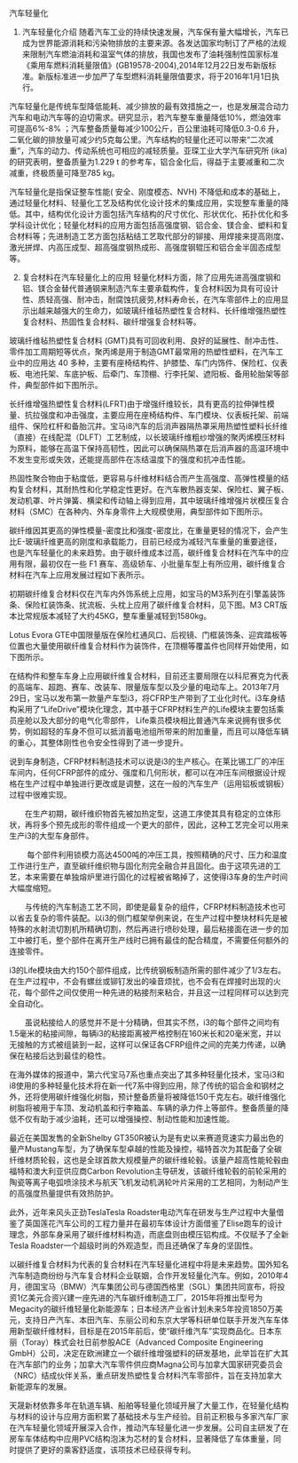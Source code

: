 汽车轻量化

1. 汽车轻量化介绍
随着汽车工业的持续快速发展，汽车保有量大幅增长，汽车已成为世界能源消耗和污染物排放的主要来源。各发达国家均制订了严格的法规来限制汽车燃油消耗和温室气体的排放，我国也发布了油耗强制性国家标准《乘用车燃料消耗量限值》(GB19578-2004),2014年12月22日发布新版标准。新版标准进一步加严了车型燃料消耗量限值要求，将于2016年1月1日执行。

汽车轻量化是传统车型降低能耗、减少排放的最有效措施之一，也是发展混合动力汽车和电动汽车等的迫切需求。研究显示，若汽车整车重量降低10%，燃油效率可提高6%-8% ；汽车整备质量每减少100公斤，百公里油耗可降低0.3-0.6 升，二氧化碳的排放量可减少约5克每公里。汽车结构的轻量化还可以带来“二次减重”，汽车的动力、传动系统也可相应的减轻质量。亚琛工业大学汽车研究所 (ika) 的研究表明，整备质量为1.229 t 的参考车，铝合金化后，得益于主要减重和二次减重，终极质量可降至785 kg。
 
汽车轻量化是指保证整车性能( 安全、刚度模态、NVH) 不降低和成本的基础上，通过轻量化材料、轻量化工艺及结构优化设计技术的集成应用，实现整车重量的降低。其中，结构优化设计方面包括汽车结构的尺寸优化、形状优化、拓扑优化和多学科设计优化；轻量化材料的应用方面包括高强度钢、铝合金、镁合金、塑料和复合材料等；先进制造工艺方面包括粘结工艺取代部分的铆接、用焊接来提高刚度、激光拼焊、内高压成型、超高强度钢热成形、高强度钢辊压和铝合金半固态成型等。

2. 复合材料在汽车轻量化上的应用
轻量化材料方面，除了应用先进高强度钢和铝、镁合金替代普通钢来制造汽车主要承载构件，复合材料因为具有可设计性、质轻高强、耐冲击，耐腐蚀抗疲劳,材料寿命长，在汽车零部件上的应用显示出越来越强大的生命力，如玻璃纤维毡热塑性复合材料、长纤维增强热塑性复合材料、热固性复合材料、碳纤增强复合材料等。

玻璃纤维毡热塑性复合材料 (GMT)具有可回收利用、良好的延展性、耐冲击性、零件加工周期短等优点，聚丙烯是用于制造GMT最常用的热塑性塑料，在汽车工业中的应用达 40 多种，主要有座椅结构件、护膝垫、车门内饰件、保险杠、仪表板、电池托架、车底护板、后牵门、车顶棚、行李托架、遮阳板、备用轮胎架等部件，典型部件如下图所示。
  

长纤维增强热塑性复合材料(LFRT)由于增强纤维较长，具有更高的拉伸弹性模量、抗拉强度和冲击强度，主要应用在座椅结构件、车门模块、仪表板托架、前端组件、保险杠杆和备胎沉井。宝马i8汽车的后消声器隔热罩采用热塑性塑料长纤维（直接）在线配混（DLFT）工艺制成，以长玻璃纤维粗纱增强的聚丙烯模压材料为原料，能够在高温下保持高韧性，因此可以确保隔热罩在后消声器的高温环境中不发生变形或失效，还能提高部件在冻结温度下的强度和抗冲击性能。

热固性聚合物由于粘度低，更容易与纤维材料结合而产生高强度、高弹性模量的结构复合材料，其耐热性和化学稳定性更好。在汽车散热器支架、保险杠、翼子板、发动机罩、叶片弹簧、横梁和传动轴上得到应用，其中玻璃纤维增强片状模压复合材料（SMC）在各种内、外车身零件上大规模使用，典型部件如下图所示。
 

碳纤维因其更高的弹性模量-密度比和强度-密度比，在重量更轻的情况下，会产生比E-玻璃纤维更高的刚度和承载能力，目前已经成为减轻汽车重量的重要途径，也是汽车轻量化的未来趋势。由于碳纤维成本过高，碳纤维复合材料在汽车中的应用有限，最初仅在一些 F1 赛车、高级轿车、小批量车型上有所应用，碳纤维复合材料在汽车上应用发展过程如下表所示。
 

初期碳纤维复合材料仅在汽车内外饰系统上应用，如宝马的M3系列在引擎盖装饰条、保险杠装饰条、扰流板、头枕上应用了碳纤维复合材料，见下图。M3 CRT版本比常规版本减轻了大约45KG，整车重量减轻到1580kg。
   
Lotus Evora GTE中国限量版在保险杠通风口、后视镜、门框装饰条、迎宾踏板等位置也大量使用碳纤维复合材料作为装饰件，在顶棚等覆盖件也同样开始使用，如下图所示。
  

在结构件和整车车身上应用碳纤维复合材料，目前还主要局限在以科尼赛克为代表的高端车、超跑、赛车、改装车、限量版车型以及少量的电动车上。2013年7月29日，宝马以发布第一款量产车型i3，将CFRP生产带到了工业化时代。i3车身结构采用了“LifeDrive”模块化理念，其中基于CFRP材料生产的Life模块主要包括乘员座舱以及大部分的电气化零部件， Life乘员模块相比普通汽车来说拥有很多优势，例如超轻的车身不但可以抵消蓄电池组所带来的附加重量，而且可以降低车辆的重心，其整体刚性也令安全性得到了进一步提升。

    

说到车身制造，CFRP材料制造技术可以说是i3的生产核心。在莱比锡工厂的冲压车间内，任何CFRP部件的成分、强度和几何形状，都可以在冲压车间根据设计规格在生产过程中单独进行更改或是调整，这在一般的汽车生产（运用铝板或钢板）过程中很难实现。
 
  　　在生产初期，碳纤维织物首先被加热定型，这道工序使其具有稳定的立体形状，再将多个预先成形的零件组成一个更大的部件，因此，这种工艺完全可以用来生产i3的大型车身部件。
 
　   　每个部件利用锁模力高达4500吨的冲压工具，按照精确的尺寸、压力和温度工作进行生产，直至碳纤维织物与固化剂完全融合并且固化。由于这项先进的工艺，本来需要在单独熔炉里进行固化的过程被省略掉了，这使得i3车身的生产时间大幅度缩短。
 
  　　与传统的汽车制造工艺不同，即使是最复杂的组件，CFRP材料制造技术也可以省去复杂的零件装配。以i3的侧门框架举例来说，在生产过程中整块材料先是被特殊的水射流切割机所精确切割，然后再进行喷砂处理，最后粘接面在进一步的加工中被打毛，整个部件在离开生产线时已拥有最佳的配合精度，不需要任何额外的连接零件。
 
   i3的Life模块由大约150个部件组成，比传统钢板制造所需的部件减少了1/3左右。在生产过程中，不会有螺丝或铆钉发出的噪音烦扰，也不会有在焊接时出现的火花，每个部件之间仅使用一种先进的粘接剂来粘合，并且这一过程同样可以达到完全自动化。
 
　　虽说粘接给人的感觉并不是十分精确，但其实不然，i3的每个部件之间均有1.5毫米的粘接间隙，每辆i3的粘接距离被严格控制在160米长和20毫米宽，并以无接触的方式被组装到一起，这样可以保证各CFRP组件之间的完美力传递，以确保在粘接后达到最佳的稳性。
 

在海外媒体的报道中，第六代宝马7系也重点突出了其多种轻量化技术，宝马i3和i8使用的多种轻量化技术将在新一代7系中得到应用，除了传统的铝合金和钢材之外，还将使用碳纤维强化树脂，预计整备质量将被降低150千克左右。碳纤维强化树脂将被用于车顶、发动机盖和行李箱盖、车辆的承力件上等部件。整备质量的降低不仅有助于减少油耗，还可以增强操控、制动性能和加速性能。

最近在美国发售的全新Shelby GT350R被认为是有史以来赛道竞速实力最出色的量产Mustang车型，为了确保车型卓越的性能及操控，福特首次为其配备了全碳纤维材质轮毂，这也是全球首款大规模量产的碳纤维轮毂。该量产超高性能轮毂由福特和澳大利亚供应商Carbon Revolution主导研发，该碳纤维轮毂的前轮采用的陶瓷等离子电弧喷涂技术与航天飞机发动机涡轮叶片采用的工艺相同，为制动产生的高强度热量提供有效热防护。
 

此外，近年来风头正劲TeslaTesla Roadster电动汽车在研发与生产过程中大量借鉴了英国莲花汽车公司的工程力量并在最初车体设计方面借鉴了Elise跑车的设计理念，外部车身采用了碳纤维材料构造，而底盘则由模压铝构成。不仅赋予了全新Tesla Roadster一个超级时尚的外观造型，而且还确保了车身的坚固性。
 
以碳纤维复合材料为代表的复合材料在汽车轻量化进程中将是未来趋势。国外知名汽车制造商纷纷与汽车复合材料企业联姻，合作开发轻量化汽车。例如，2010年4月，德国宝马（BMW）汽车集团公司与德国西格里（SGL）集团共同宣布，将投资1亿美元合资兴建一座先进的汽车碳纤维制造工厂，2015年将推出型号为Megacity的碳纤维轻量化新能源车；日本经济产业省计划未来5年投资1850万美元，支持日产汽车、本田汽车、东丽公司和东京大学等科研单位联手开发汽车车体用新型碳纤维材料，目标是在2015年前后，使“碳纤维汽车”实现商品化。日本东丽（Toray）株式会社日前参股ACE（Advanced Composite Engineering GmbH）公司，决定在欧洲建立一个碳纤维增强塑料的研发基地，此举旨在扩大其在汽车部门的业务；加拿大汽车零件供应商Magna公司与加拿大国家研究委员会（NRC）结成伙伴关系，重点研发热塑性复合材料汽车零部件，旨在支持加拿大新能源车的发展。

天晟新材依靠多年在轨道车辆、船舶等轻量化领域开展了大量工作，在轻量化结构与材料的设计与应用方面积累了基础技术与生产经验。目前正积极与多家汽车厂家在汽车轻量化领域开展深入合作，推动汽车轻量化进一步发展。公司自主研发了在房车车体结构中应用PVC结构泡沫为芯材的复合材料，显著降低了车体重量，同时提供了更好的乘客舒适度，该项技术已经获得专利。
  


